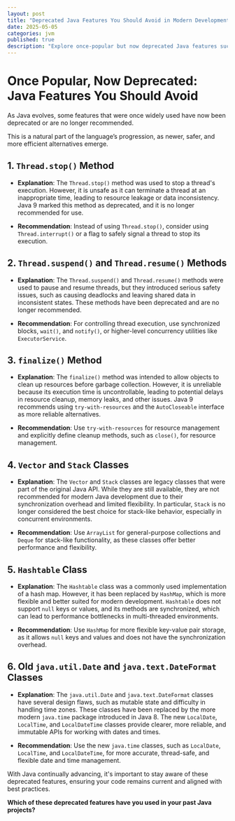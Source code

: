 ```yaml
---
layout: post
title: "Deprecated Java Features You Should Avoid in Modern Development"
date: 2025-05-05
categories: jvm
published: true
description: "Explore once-popular but now deprecated Java features such as Thread.stop, finalize, Vector, Hashtable, and old Date APIs. Learn modern alternatives and best practices."
---
```


# Once Popular, Now Deprecated: Java Features You Should Avoid
As Java evolves, some features that were once widely used have now been deprecated or are no longer recommended. 

This is a natural part of the language’s progression, as newer, safer, and more efficient alternatives emerge.

## 1. **`Thread.stop()` Method**
- **Explanation**: The `Thread.stop()` method was used to stop a thread's execution. However, it is unsafe as it can terminate a thread at an inappropriate time, leading to resource leakage or data inconsistency. Java 9 marked this method as deprecated, and it is no longer recommended for use.

- **Recommendation**: Instead of using `Thread.stop()`, consider using `Thread.interrupt()` or a flag to safely signal a thread to stop its execution.

## 2. **`Thread.suspend()` and `Thread.resume()` Methods**
- **Explanation**: The `Thread.suspend()` and `Thread.resume()` methods were used to pause and resume threads, but they introduced serious safety issues, such as causing deadlocks and leaving shared data in inconsistent states. These methods have been deprecated and are no longer recommended.

- **Recommendation**: For controlling thread execution, use synchronized blocks, `wait()`, and `notify()`, or higher-level concurrency utilities like `ExecutorService`.

## 3. **`finalize()` Method**
- **Explanation**: The `finalize()` method was intended to allow objects to clean up resources before garbage collection. However, it is unreliable because its execution time is uncontrollable, leading to potential delays in resource cleanup, memory leaks, and other issues. Java 9 recommends using `try-with-resources` and the `AutoCloseable` interface as more reliable alternatives.

- **Recommendation**: Use `try-with-resources` for resource management and explicitly define cleanup methods, such as `close()`, for resource management.

## 4. **`Vector` and `Stack` Classes**
- **Explanation**: The `Vector` and `Stack` classes are legacy classes that were part of the original Java API. While they are still available, they are not recommended for modern Java development due to their synchronization overhead and limited flexibility. In particular, `Stack` is no longer considered the best choice for stack-like behavior, especially in concurrent environments.

- **Recommendation**: Use `ArrayList` for general-purpose collections and `Deque` for stack-like functionality, as these classes offer better performance and flexibility.

## 5. **`Hashtable` Class**
- **Explanation**: The `Hashtable` class was a commonly used implementation of a hash map. However, it has been replaced by `HashMap`, which is more flexible and better suited for modern development. `Hashtable` does not support `null` keys or values, and its methods are synchronized, which can lead to performance bottlenecks in multi-threaded environments.

- **Recommendation**: Use `HashMap` for more flexible key-value pair storage, as it allows `null` keys and values and does not have the synchronization overhead.

## 6. **Old `java.util.Date` and `java.text.DateFormat` Classes**
- **Explanation**: The `java.util.Date` and `java.text.DateFormat` classes have several design flaws, such as mutable state and difficulty in handling time zones. These classes have been replaced by the more modern `java.time` package introduced in Java 8. The new `LocalDate`, `LocalTime`, and `LocalDateTime` classes provide clearer, more reliable, and immutable APIs for working with dates and times.

- **Recommendation**: Use the new `java.time` classes, such as `LocalDate`, `LocalTime`, and `LocalDateTime`, for more accurate, thread-safe, and flexible date and time management.

With Java continually advancing, it's important to stay aware of these deprecated features, ensuring your code remains current and aligned with best practices.

**Which of these deprecated features have you used in your past Java projects?**
